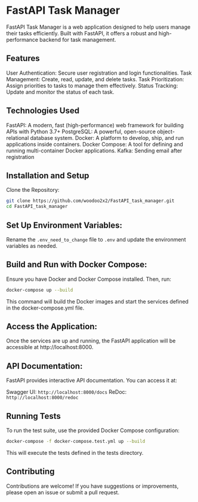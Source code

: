 # FastAPI Task Manager
FastAPI Task Manager is a web application designed to help users manage their tasks efficiently. Built with FastAPI, it offers a robust and high-performance backend for task management.

## Features
User Authentication: Secure user registration and login functionalities.
Task Management: Create, read, update, and delete tasks.
Task Prioritization: Assign priorities to tasks to manage them effectively.
Status Tracking: Update and monitor the status of each task.

## Technologies Used
FastAPI: A modern, fast (high-performance) web framework for building APIs with Python 3.7+
PostgreSQL: A powerful, open-source object-relational database system.
Docker: A platform to develop, ship, and run applications inside containers.
Docker Compose: A tool for defining and running multi-container Docker applications.
Kafka: Sending email after registration

## Installation and Setup
Clone the Repository:

```bash
git clone https://github.com/woodoo2x2/FastAPI_task_manager.git
cd FastAPI_task_manager
```
## Set Up Environment Variables:

Rename the `.env_need_to_change` file to `.env` and update the environment variables as needed.

## Build and Run with Docker Compose:

Ensure you have Docker and Docker Compose installed. Then, run:

```bash
docker-compose up --build
```
This command will build the Docker images and start the services defined in the docker-compose.yml file.

## Access the Application:

Once the services are up and running, the FastAPI application will be accessible at http://localhost:8000.

## API Documentation:

FastAPI provides interactive API documentation. You can access it at:

Swagger UI: `http://localhost:8000/docs`
ReDoc: `http://localhost:8000/redoc`
## Running Tests
To run the test suite, use the provided Docker Compose configuration:

```bash
docker-compose -f docker-compose.test.yml up --build
```
This will execute the tests defined in the tests directory.

## Contributing
Contributions are welcome! If you have suggestions or improvements, please open an issue or submit a pull request.
